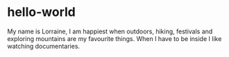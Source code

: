 # hello-world

My name is Lorraine, I am happiest when outdoors, hiking, festivals and exploring mountains are my favourite things.
When I have to be inside I like watching documentaries. 
